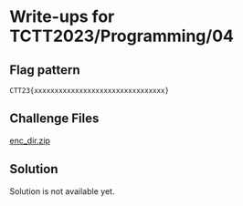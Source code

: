 # Write-ups for TCTT2023/Programming/04

## Flag pattern

`CTT23{xxxxxxxxxxxxxxxxxxxxxxxxxxxxxxxx}`

## Challenge Files

[enc_dir.zip](./enc_dir.zip)

## Solution

Solution is not available yet.
